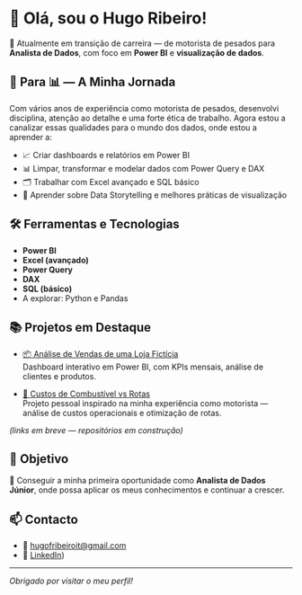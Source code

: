 # 👋 Olá, sou o Hugo Ribeiro!

🎯 Atualmente em transição de carreira — de motorista de pesados para **Analista de Dados**, com foco em **Power BI** e **visualização de dados**.

## 🚚 Para 📊 — A Minha Jornada

Com vários anos de experiência como motorista de pesados, desenvolvi disciplina, atenção ao detalhe e uma forte ética de trabalho. Agora estou a canalizar essas qualidades para o mundo dos dados, onde estou a aprender a:

- 📈 Criar dashboards e relatórios em Power BI
- 📊 Limpar, transformar e modelar dados com Power Query e DAX
- 🗂️ Trabalhar com Excel avançado e SQL básico
- 🧠 Aprender sobre Data Storytelling e melhores práticas de visualização

## 🛠️ Ferramentas e Tecnologias

- **Power BI**
- **Excel (avançado)**
- **Power Query**
- **DAX**
- **SQL (básico)**
- A explorar: Python e Pandas

## 📚 Projetos em Destaque

- [📦 Análise de Vendas de uma Loja Fictícia](#)  
  Dashboard interativo em Power BI, com KPIs mensais, análise de clientes e produtos.

- [🚗 Custos de Combustível vs Rotas](#)  
  Projeto pessoal inspirado na minha experiência como motorista — análise de custos operacionais e otimização de rotas.

*(links em breve — repositórios em construção)*

## 🎯 Objetivo

📌 Conseguir a minha primeira oportunidade como **Analista de Dados Júnior**, onde possa aplicar os meus conhecimentos e continuar a crescer.

## 📫 Contacto

- 📧 [hugofribeiroit@gmail.com](mailto:hugofribeiroit@gmail.com)
- 💼 [LinkedIn](https://www.linkedin.com/in/hugo-ribeiro-196687203/))

---

*Obrigado por visitar o meu perfil!*

